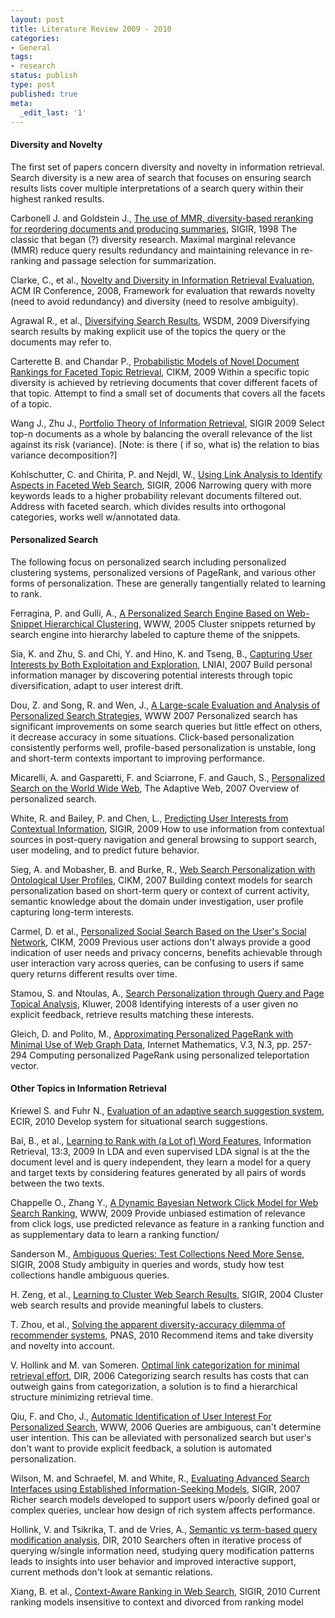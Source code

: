 ```yaml
---
layout: post
title: Literature Review 2009 - 2010
categories:
- General
tags:
- research
status: publish
type: post
published: true
meta:
  _edit_last: '1'
---
```

<h4>Diversity and Novelty</h4>
The first set of papers concern diversity and novelty in information retrieval.  Search diversity is a new area of search that focuses on ensuring search results lists cover multiple interpretations of a search query within their highest ranked results.

Carbonell J. and Goldstein J., <a href="http://www.cs.cmu.edu/~jgc/publication/The_Use_MMR_Diversity_Based_LTMIR_1998.pdf">The use of MMR, diversity-based reranking for reordering documents and producing summaries</a>, SIGIR, 1998
The classic that began (?) diversity research.  Maximal marginal relevance (MMR) reduce query results redundancy and maintaining relevance in re-ranking and passage selection for summarization.

Clarke, C., et al., <a href="http://portal.acm.org/citation.cfm?id=1390334.1390446">Novelty and Diversity in Information Retrieval Evaluation</a>, ACM IR Conference, 2008,
Framework for evaluation that rewards novelty (need to avoid redundancy) and diversity (need to resolve ambiguity).

Agrawal R., et al., <a href="http://www.sreenivasgollapudi.com/pubs/wsdm2009a.pdf">Diversifying Search Results</a>, WSDM, 2009
Diversifying search results by making explicit use of the topics the query or the documents may refer to.

Carterette B. and Chandar P., <a href="http://ir.cis.udel.edu/~carteret/papers/cikm09.pdf">Probabilistic Models of Novel Document Rankings for Faceted Topic Retrieval</a>, CIKM, 2009
Within a specific topic diversity is achieved by retrieving documents that cover different facets of that topic.  Attempt to find a small set of documents that covers all the facets of a topic.

Wang J., Zhu J., <a href="http://citeseerx.ist.psu.edu/viewdoc/download?doi=10.1.1.156.2242&rep=rep1&type=pdf">Portfolio Theory of Information Retrieval</a>, SIGIR 2009
Select top-n documents as a whole by balancing the overall relevance of the list against its risk (variance).  [Note: is there ( if so, what is) the relation to bias variance decomposition?]

Kohlschutter, C. and Chirita, P. and Nejdl, W., <a href="http://citeseerx.ist.psu.edu/viewdoc/download?doi=10.1.1.61.5433&rep=rep1&type=pdf">Using Link Analysis to Identify Aspects in Faceted Web Search</a>, SIGIR, 2006
Narrowing query with more keywords leads to a higher probability relevant documents filtered out.  Address with faceted search. which divides results into orthogonal categories, works well w/annotated data.

<h4>Personalized Search</h4>
The following focus on personalized search including personalized clustering systems, personalized versions of PageRank, and various other forms of personalization.  These are generally tangentially related to learning to rank.

Ferragina, P. and Gulli, A., <a href="http://citeseerx.ist.psu.edu/viewdoc/download?doi=10.1.1.97.9908&rep=rep1&type=pdf">A Personalized Search Engine Based on Web-Snippet Hierarchical Clustering</a>, WWW, 2005
Cluster snippets returned by search engine into hierarchy labeled to capture theme of the snippets.

Sia, K. and Zhu, S. and Chi, Y. and Hino, K. and Tseng, B., <a href="http://citeseerx.ist.psu.edu/viewdoc/download?doi=10.1.1.70.5830&rep=rep1&type=pdf">Capturing User Interests by Both Exploitation and Exploration</a>, LNIAI, 2007
Build personal information manager by discovering potential interests through topic diversification, adapt to user interest drift.

Dou, Z. and Song, R. and Wen, J., <a href="http://www2007.org/papers/paper495.pdf">A Large-scale Evaluation and Analysis of Personalized Search Strategies</a>, WWW 2007
Personalized search has significant improvements on some search queries but little effect on others, it decrease accuracy in some situations.  Click-based personalization consistently performs well, profile-based personalization is unstable, long and short-term contexts important to improving performance.

Micarelli, A. and Gasparetti, F. and Sciarrone, F. and Gauch, S., <a href="http://www.inf.unibz.it/~ricci/ATIS/papers/micarelli07.pdf">Personalized Search on the World Wide Web</a>, The Adaptive Web, 2007
Overview of personalized search.

White, R. and Bailey, P. and Chen, L., <a href="http://research.microsoft.com/en-us/um/people/ryenw/papers/WhiteSIGIR2009.pdf">Predicting User Interests from Contextual Information</a>, SIGIR, 2009
How to use information from contextual sources in post-query navigation and general browsing to support search, user modeling, and to predict future behavior.

Sieg, A. and Mobasher, B. and Burke, R., <a href="http://maya.cs.depaul.edu/~mobasher/papers/arch-cikm07.pdf">Web Search Personalization with Ontological User Profiles</a>, CIKM, 2007
Building context models for search personalization based on short-term query or context of current activity, semantic knowledge about the domain under investigation, user profile capturing long-term interests.

Carmel, D. et al., <a href="http://citeseerx.ist.psu.edu/viewdoc/download?doi=10.1.1.165.8402&rep=rep1&type=pdf">Personalized Social Search Based on the User's Social Network</a>, CIKM, 2009
Previous user actions don't always provide a good indication of user needs and privacy concerns, benefits achievable through user interaction vary across queries, can be confusing to users if same query returns different results over time.

Stamou, S. and Ntoulas, A., <a href="http://oak.cs.ucla.edu/~ntoulas/pubs/ntoulas_personalization.pdf">Search Personalization through Query and Page Topical Analysis</a>, Kluwer, 2008
Identifying interests of a user given no explicit feedback, retrieve results matching these interests.

Gleich, D. and Polito, M., <a href="http://citeseerx.ist.psu.edu/viewdoc/download?doi=10.1.1.85.9446&rep=rep1&type=pdf">Approximating Personalized PageRank with Minimal Use of Web Graph Data</a>, Internet Mathematics, V.3, N.3, pp. 257-294
Computing personalized PageRank using personalized teleportation vector.

<h4>Other Topics in Information Retrieval</h4>

Kriewel S. and Fuhr N., <a href="http://www.is.informatik.uni-duisburg.de/bib/pdf/ir/Kriewel_Fuhr:10.pdf">Evaluation of an adaptive search suggestion system</a>, ECIR, 2010
Develop system for situational search suggestions.

Bai, B., et al., <a href="http://www.kyb.mpg.de/bs/people/weston/papers/ssi-ir.pdf">Learning to Rank with (a Lot of) Word Features</a>, Information Retrieval, 13:3, 2009
In LDA and even supervised LDA signal is at the the document level and is query independent, they learn a model for a query and target texts by considering features generated by all pairs of words between the two texts.

Chappelle O., Zhang Y., <a href="http://olivier.chapelle.cc/pub/DBN_www2009.pdf">A Dynamic Bayesian Network Click Model for Web Search Ranking</a>, WWW, 2009
Provide unbiased estimation of relevance from click logs, use predicted relevance as feature in a ranking function and as supplementary data to learn a ranking function/

Sanderson M., <a href="http://dis.shef.ac.uk/mark/publications/my_papers/fp596.pdf">Ambiguous Queries: Test Collections Need More Sense</a>, SIGIR, 2008
Study ambiguity in queries and words, study how test collections handle ambiguous queries.

H. Zeng, et al., <a href="http://citeseerx.ist.psu.edu/viewdoc/download?doi=10.1.1.1.2851&rep=rep1&type=pdf">Learning to Cluster Web Search Results</a>, SIGIR, 2004
Cluster web search results and provide meaningful labels to clusters.

T. Zhou, et al., <a href="http://www.pnas.org/content/early/2010/02/18/1000488107">Solving the apparent diversity-accuracy dilemma of recommender systems</a>, PNAS, 2010
Recommend items and take diversity and novelty into account.

V. Hollink and M. van Someren. <a href="http://staff.science.uva.nl/~vhollink/Hollink06dir.pdf">Optimal link categorization for minimal retrieval effort</a>, DIR, 2006
Categorizing search results has costs that can outweigh gains from categorization, a solution is to find a hierarchical structure minimizing retrieval time.

Qiu, F. and Cho, J., <a href="http://oak.cs.ucla.edu/~cho/papers/qiu-ui.pdf">Automatic Identification of User Interest For Personalized Search</a>, WWW, 2006
Queries are ambiguous, can't determine user intention.  This can be alleviated with personalized search but user's don't want to provide explicit feedback, a solution is automated personalization.


Wilson, M. and Schraefel, M. and White, R., <a href="http://eprints.ecs.soton.ac.uk/13737/1/sigir.pdf">Evaluating Advanced Search Interfaces using Established Information-Seeking Models</a>, SIGIR, 2007
Richer search models developed to support users w/poorly defined goal or complex queries, unclear how design of rich system affects performance.

Hollink, V. and Tsikrika, T. and de Vries, A., <a href="http://homepages.cwi.nl/~media/publications/Hollink10DIR.pdf">Semantic vs term-based query modification analysis</a>, DIR, 2010
Searchers often in iterative process of querying w/single information need, studying query modification patterns leads to insights into user behavior and improved interactive support, current methods don't look at semantic relations.

Xiang, B. et al., <a href="http://research.microsoft.com/en-us/people/hangli/xiang-etal-sigir2010.pdf">Context-Aware Ranking in Web Search</a>, SIGIR, 2010
Current ranking models insensitive to context and divorced from ranking model

